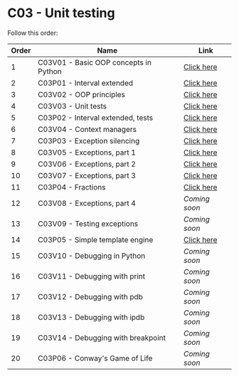 # C03 - Unit testing

Follow this order:


| Order | Name                                                    | Link                     |
|-------|---------------------------------------------------------|--------------------------|
| 1     | C03V01 - Basic OOP concepts in Python                   | [Click here](01-C03V01/) |
| 2     | C03P01 - Interval extended                              | [Click here](02-C03P01/) |
| 3     | C03V02 - OOP principles                                 | [Click here](03-C03V02/) |
| 4     | C03V03 - Unit tests                                     | [Click here](04-C03V03/) |
| 5     | C03P02 - Interval extended, tests                       | [Click here](05-C03P02/) |
| 6     | C03V04 - Context managers                               | [Click here](06-C03V04/) |
| 7     | C03P03 - Exception silencing                            | [Click here](07-C03P03/) |
| 8     | C03V05 - Exceptions, part 1                             | [Click here](08-C03V05/) |
| 9     | C03V06 - Exceptions, part 2                             | [Click here](09-C03V06/) |
| 10    | C03V07 - Exceptions, part 3                             | [Click here](10-C03V07/) |
| 11    | C03P04 - Fractions                                      | [Click here](11-C03P04/) |
| 12    | C03V08 - Exceptions, part 4                             | *Coming soon*            |
| 13    | C03V09 - Testing exceptions                             | *Coming soon*            |
| 14    | C03P05 - Simple template engine                         | [Click here](13-C03P05/) |
| 15    | C03V10 - Debugging in Python                            | *Coming soon*            |
| 16    | C03V11 - Debugging with print                           | *Coming soon*            |
| 17    | C03V12 - Debugging with pdb                             | *Coming soon*            |
| 18    | C03V13 - Debugging with ipdb                            | *Coming soon*            |
| 19    | C03V14 - Debugging with breakpoint                      | *Coming soon*            |
| 20    | C03P06 - Conway's Game of Life                          | *Coming soon*            |
